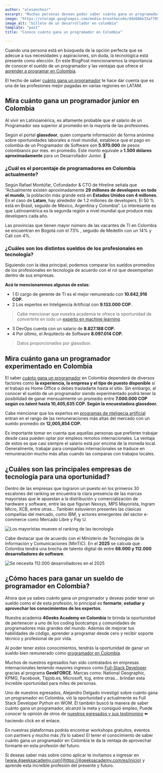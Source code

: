 ```yaml
---
author: "alesanchezr"
excerpt: "Muchas personas desean poder saber cuánto gana un programador en Colombia ya que las posibilidades que ofrece esta profesión permite alcanzar una remuneración favorable para muchos"
image: "https://storage.googleapis.com/media-breathecode/dde688e33aff058bd0f23f7d2544e6fd758ed944b39c18cb4e2cd95b4fb7ef55"
image_alt: "billete de un desarrollador en colombia"
template: "post" 
title: "Conoce cuánto gana un programador en Colombia"

---
```


Cuando una persona está en búsqueda de la opción perfecta que se adecue a sus necesidades y aspiraciones, sin duda, la  tecnológica está presente como elección. En este BlogPost mencionaremos la importancia de conocer el sueldo de un programador y las  ventajas que ofrece el [aprender a programar en Colombia](https://4geeksacademy.com/es/coding-campus/bootcamp-programacion-colombia).

El hecho de saber [cuánto gana un programador](https://4geeksacademy.com/es/cuanto-gana-un-programador/cuanto-gana-un-programador)  te hace dar cuenta que es una de las profesiones mejor pagadas en varias regiones en LATAM.

## Mira cuánto gana un programador junior en Colombia 

Al vivir en Latinoamérica, es altamente probable que el salario de un Programador sea superior al promedio en la mayoría de las profesiones.

Según el portal **glassdoor**, quien comparte información de forma anónima sobre oportunidades laborales a nivel mundial, establece que el pago en colombia de un Programador de Software son **5.970.000** de pesos colombianos por mes. en promedio. Este monto equivale a **1.500 dólares aproximadamente** para un Desarrollador Junior. 🤑

### ¿Cuál es el porcentaje de programadores en Colombia actualmente?

Según Rafael Montúfar, Cofundador & CTO de Hireline señala que “Actualmente existen aproximadamente **29 millones de developers en todo el mundo**, la población más grande está en **Estados Unidos con 4 millones**. En el caso de **Latam**, hay alrededor de 1.2 millones de developers. El 50 % está en Brasil, seguido de México, Argentina y Colombia”. Lo interesante es que Latinoamérica es la segunda región a nivel mundial que produce más developers cada año.

Las provincias que tienen mayor número de  las vacantes de TI en Colombia se encuentran en Bogotá con el 73% , seguido de Medellín con un 14% y Cali con 4%. 

### ¿Cuáles son los distintos sueldos de los profesionales en tecnología?   

Siguiendo con la idea principal; podemos comparar los sueldos promedios de los profesionales en tecnología de acuerdo con el rol que desempeñan dentro de sus empresas. 

**Acá te mencionaremos algunas de estas**:

- 1 El cargo de gerente de TI es el mejor remunerado con **10.642,916 COP.**
- 2 Los expertos en Inteligencia Artificial con **9.133.000 COP**. 

> Cabe mencionar que nuestra academia te ofrece la oportunidad de convertirte en todo un [experto en machine learning](https://4geeksacademy.com/es/coding-bootcamps/curso-datascience-machine-learning). 

- 3 DevOps cuenta con un salario de **8.827.188 COP.** 
- 4 Por último, el Arquitecto de Software **8.097.014 COP.**
> Datos proporcionados por glassdoor. 

## Mira cuánto gana un programador experimentado en Colombia

El saber [cuánto gana un programador](https://4geeksacademy.com/es/cuanto-gana-un-programador/cuanto-gana-un-programador) en Colombia dependerá de diversos factores como **la experiencia, la empresa y el tipo de puesto disponible** si el trabajo es Home Office o debes trasladarte hasta el sitio. 
Sin embargo, al conocer el sueldo de un programador siendo experimentado podrá tener la posibilidad de ganar mensualmente un promedio entre **7.000.000 COP según co.talent  hasta 10,405,635 COP. Según la encuestadora glassdoor.** 

Cabe mencionar que los expertos en [programas de nteligecia artificial](https://4geeksacademy.com/es/coding-bootcamps/curso-inteligencia-artificial) entran en el rango de las remuneraciones más altas del mercado con un sueldo promedio de **12,005,854 COP.** 

Es importante tomar en cuenta que aquellas personas que prefieren trabajar desde casa pueden optar por empleos remotos internacionales. La ventaja de estos es que casi siempre el salario está por encima de la moneda local. Generalmente, trabajar para compañías internacionales se traduce en remuneración mucho más altas cuando las comparas con trabajos locales.  

## ¿Cuáles son las principales empresas de tecnología para una oportunidad?

Dentro de las empresas que lograron un puesto en los primeros 30 escalones del ranking se encuentra la clara presencia de las marcas mayoristas que le apuestan a la distribución y comercialización de hardware y software, entre las que figuran Nexsys, MPS Mayorista, Ingram Micro, XCB, entre otras...
También estuvieron presentes las clásicas compañías del mercado, como IBM, y actores emergentes del sector e-commerce como Mercado Libre y Pay U.

![Los mayoristas mueven el ranking de las tecnología](https://breathecode.herokuapp.com/v1/media/file/emp-1000emptecnologia-web-jpg)

Cabe destacar que de acuerdo con el Ministerio de Tecnologías de la Información y Comunicaciones (MinTiC). En el **2025** se calcula que Colombia tendrá una brecha de talento digital de entre **68.000 y 112.000 desarrolladores de software**.

![Se necesita 112.000 desarrolladores en el 2025](https://breathecode.herokuapp.com/v1/media/file/esp-carreras-tecnologicas-pag9-1-jpg)

## ¿Cómo haces para ganar un sueldo de programador en Colombia?

Ahora que ya sabes cuánto gana un programador y deseas poder tener un sueldo como el de esta profesión, lo principal es **formarte**; **estudiar y aprovechar los conocimientos de los expertos**. 

Nuestra academia **4Geeks Academy en Colombia**  te brinda la oportunidad de pertenecer a uno de los coding bootcamps y comunidades de programadores más grandes del mundo. Además de mejorar tus habilidades de código, aprender a programar desde cero y recibir soporte técnico y profesional de por vida.  

Al poder tener estos conocimientos, tendrás la oportunidad de ganar un sueldo bien remunerado como [programador en Colombia](https://4geeksacademy.com/es/coding-campus/bootcamp-programacion-colombia).

Muchos de nuestros egresados han sido contratados en empresas internacionales teniendo mayores ingresos como [Full-Stack Developer](https://4geeksacademy.com/es/coding-bootcamps/full-stack-part-time) gracias al programa **GeekFORCE**. Marcas como: National Geographic, KPMG, Facebook, Tipjob.es, Microsoft, tcg, entre otras... brindan esta increíble oportunidad para miles de personas. 

Uno de nuestros egresados, Alejandro Delgado investigó sobre cuánto gana un programador en Colombia, vió la oportunidad y actualmente es Full Stack Developer Python en WOM. Él también buscó la manera de saber cuánto gana un programador, alcanzó la meta y consiguió empleo, Puede conocer la opinión de otros de [nuestros egresados  y sus testimonios](https://4geeksacademy.com/es/testimonios) ⬅️ haciendo click en el enlace. 

 En nuestras plataformas podrás encontrar workshops gratuitos, eventos con partners y mucho más ¡Ya lo sabes! El tener el conocimiento de saber cuánto gana un programador en Colombia te da la ventaja de aprovechar formarte en esta profesión del futuro.

 Si deseas saber más sobre cómo aplicar te invitamos a ingresar en [www.4geeksacademy.com](https://4geeksacademy.com/es/inicio) y aprende esta increíble profesión del presente y futuro.  
